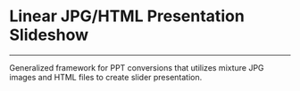 # Linear JPG/HTML Presentation Slideshow
------
Generalized framework for PPT conversions that utilizes mixture JPG images and HTML files to create slider presentation.
